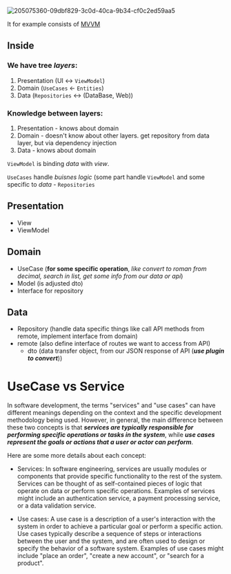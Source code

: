 ![205075360-09dbf829-3c0d-40ca-9b34-cf0c2ed59aa5](https://user-images.githubusercontent.com/63263301/205435613-daebb4e3-d541-48de-b61a-c08041aedafa.png)

It for example consists of [MVVM](https://github.com/KidPudel/android-starter-kit/blob/main/Architecture/MVVM.md)

## Inside

### We have tree _layers_:
1. Presentation (UI <-> `ViewModel`)
2. Domain (`UseCases` <- `Entities`)
3. Data (`Repositories` <-> (DataBase, Web))

### Knowledge between layers:
1. Presentation - knows about domain
2. Domain - doesn't know about other layers. get repository from data layer, but via dependency injection
3. Data - knows about domain


`ViewModel` is binding _data_ with _view_.  

`UseCases` handle _buisnes logic_ (some part handle `ViewModel` and some specific to _data_ - `Repositories`  

## Presentation
- View
- ViewModel

## Domain
- UseCase (**for some specific operation**, _like convert to roman from decimal, search in list, get some info from our data or api_)
- Model (is adjusted dto)
- Interface for repository

## Data
- Repository (handle data specific things like call API methods from remote, implement interface from domain)
- remote (also define interface of routes we want to access from API)
  - dto (data transfer object, from our JSON response of API (_**use plugin to convert**_))

# UseCase vs Service
In software development, the terms "services" and "use cases" can have different meanings depending on the context and the specific development methodology being used. However, in general, the main difference between these two concepts is that **_services are typically responsible for performing specific operations or tasks in the system_**, while **_use cases represent the goals or actions that a user or actor can perform_**.

Here are some more details about each concept:

- Services: In software engineering, services are usually modules or components that provide specific functionality to the rest of the system. Services can be thought of as self-contained pieces of logic that operate on data or perform specific operations. Examples of services might include an authentication service, a payment processing service, or a data validation service.

- Use cases: A use case is a description of a user's interaction with the system in order to achieve a particular goal or perform a specific action. Use cases typically describe a sequence of steps or interactions between the user and the system, and are often used to design or specify the behavior of a software system. Examples of use cases might include "place an order", "create a new account", or "search for a product".

